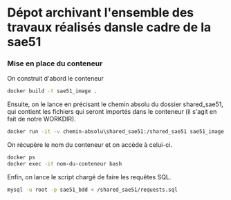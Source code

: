# Dépot archivant l'ensemble des travaux réalisés dansle cadre de la sae51

### Mise en place du conteneur

On construit d'abord le conteneur

```bash
docker build -t sae51_image .
```

Ensuite, on le lance en précisant le chemin absolu du dossier shared_sae51, qui contient les fichiers qui seront importés dans le conteneur (il s'agit en fait de notre WORKDIR).

```bash
docker run -it -v chemin-absolu\shared_sae51:/shared_sae51 sae51_image
```

On récupère le nom du conteneur et on accède à celui-ci.

```bash
docker ps
docker exec -it nom-du-conteneur bash
```

Enfin, on lance le script chargé de faire les requêtes SQL.

```bash
mysql -u root -p sae51_bdd < /shared_sae51/requests.sql
```
